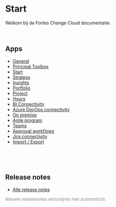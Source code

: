 ﻿# Start

Welkom bij de Fortes Change Cloud documentatie.

<div style='display: flex; gap: 3rem; flex-wrap: wrap; margin-top: 2rem;'>

<div style='min-width:220px;'>
<h2>Apps</h2>
<ul>
  <li><a href='apps/general/'>General</a></li>
  <li><a href='apps/principal-toolbox/'>Principal Toolbox</a></li>
  <li><a href='apps/start/'>Start</a></li>
  <li><a href='apps/strategy/'>Strategy</a></li>
  <li><a href='apps/insights/'>Insights</a></li>
  <li><a href='apps/portfolio/'>Portfolio</a></li>
  <li><a href='apps/project/'>Project</a></li>
  <li><a href='apps/hours/'>Hours</a></li>
  <li><a href='apps/bi-connectivity/'>BI Connectivity</a></li>
  <li><a href='apps/azure-devops-connectivity/'>Azure DevOps connectivity</a></li>
  <li><a href='apps/on-premise/'>On premise</a></li>
  <li><a href='apps/agile-program/'>Agile program</a></li>
  <li><a href='apps/teams/'>Teams</a></li>
  <li><a href='apps/approval-workflows/'>Approval workflows</a></li>
  <li><a href='apps/jira-connectivity/'>Jira connectivity</a></li>
  <li><a href='apps/import-export/'>Import / Export</a></li>
</ul>
</div>

<div style='min-width:220px;'>
<h2>Release notes</h2>
<ul>
  <li><a href='release-notes.md'>Alle release notes</a></li>
</ul>
<p style='color: #888; font-size: 0.95em;'>Nieuwe releasenotes verschijnen hier automatisch.</p>
</div>
</div>

